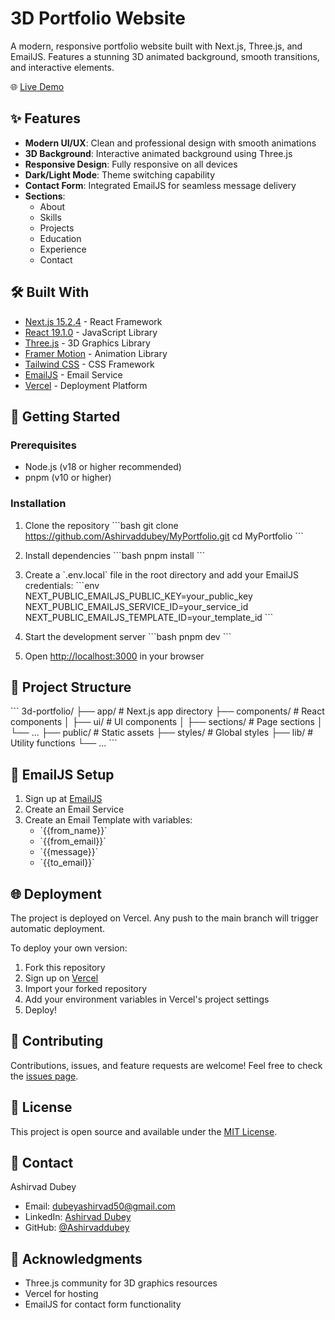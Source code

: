# 3D Portfolio Website

A modern, responsive portfolio website built with Next.js, Three.js, and EmailJS. Features a stunning 3D animated background, smooth transitions, and interactive elements.

🌐 [Live Demo](https://3d-portfolio-4sepeun5u-ashirvaddubeys-projects.vercel.app)

## ✨ Features

- **Modern UI/UX**: Clean and professional design with smooth animations
- **3D Background**: Interactive animated background using Three.js
- **Responsive Design**: Fully responsive on all devices
- **Dark/Light Mode**: Theme switching capability
- **Contact Form**: Integrated EmailJS for seamless message delivery
- **Sections**:
  - About
  - Skills
  - Projects
  - Education
  - Experience
  - Contact

## 🛠️ Built With

- [Next.js 15.2.4](https://nextjs.org/) - React Framework
- [React 19.1.0](https://reactjs.org/) - JavaScript Library
- [Three.js](https://threejs.org/) - 3D Graphics Library
- [Framer Motion](https://www.framer.com/motion/) - Animation Library
- [Tailwind CSS](https://tailwindcss.com/) - CSS Framework
- [EmailJS](https://www.emailjs.com/) - Email Service
- [Vercel](https://vercel.com/) - Deployment Platform

## 🚀 Getting Started

### Prerequisites

- Node.js (v18 or higher recommended)
- pnpm (v10 or higher)

### Installation

1. Clone the repository
\`\`\`bash
git clone https://github.com/Ashirvaddubey/MyPortfolio.git
cd MyPortfolio
\`\`\`

2. Install dependencies
\`\`\`bash
pnpm install
\`\`\`

3. Create a \`.env.local\` file in the root directory and add your EmailJS credentials:
\`\`\`env
NEXT_PUBLIC_EMAILJS_PUBLIC_KEY=your_public_key
NEXT_PUBLIC_EMAILJS_SERVICE_ID=your_service_id
NEXT_PUBLIC_EMAILJS_TEMPLATE_ID=your_template_id
\`\`\`

4. Start the development server
\`\`\`bash
pnpm dev
\`\`\`

5. Open [http://localhost:3000](http://localhost:3000) in your browser

## 📁 Project Structure

\`\`\`
3d-portfolio/
├── app/                  # Next.js app directory
├── components/          # React components
│   ├── ui/             # UI components
│   ├── sections/       # Page sections
│   └── ...
├── public/             # Static assets
├── styles/            # Global styles
├── lib/               # Utility functions
└── ...
\`\`\`

## 📧 EmailJS Setup

1. Sign up at [EmailJS](https://www.emailjs.com/)
2. Create an Email Service
3. Create an Email Template with variables:
   - \`{{from_name}}\`
   - \`{{from_email}}\`
   - \`{{message}}\`
   - \`{{to_email}}\`

## 🌐 Deployment

The project is deployed on Vercel. Any push to the main branch will trigger automatic deployment.

To deploy your own version:

1. Fork this repository
2. Sign up on [Vercel](https://vercel.com)
3. Import your forked repository
4. Add your environment variables in Vercel's project settings
5. Deploy!

## 🤝 Contributing

Contributions, issues, and feature requests are welcome! Feel free to check the [issues page](https://github.com/Ashirvaddubey/MyPortfolio/issues).

## 📝 License

This project is open source and available under the [MIT License](LICENSE).

## 👤 Contact

Ashirvad Dubey
- Email: dubeyashirvad50@gmail.com
- LinkedIn: [Ashirvad Dubey](https://linkedin.com/in/ashirvad-dubey-a43bb7253/)
- GitHub: [@Ashirvaddubey](https://github.com/Ashirvaddubey)

## 🙏 Acknowledgments

- Three.js community for 3D graphics resources
- Vercel for hosting
- EmailJS for contact form functionality 